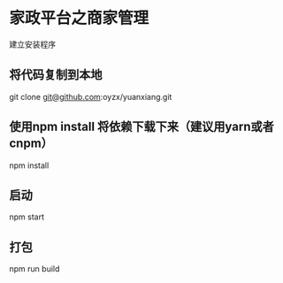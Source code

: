 # 家政平台之商家管理

建立安装程序

## 将代码复制到本地
git clone git@github.com:oyzx/yuanxiang.git

## 使用npm install 将依赖下载下来（建议用yarn或者cnpm）
npm install

## 启动
npm start

## 打包
npm run build
